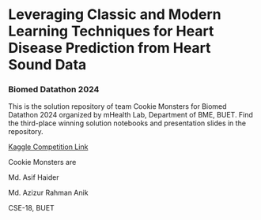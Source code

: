 # Leveraging Classic and Modern Learning Techniques for Heart Disease Prediction from Heart Sound Data
### Biomed Datathon 2024

This is the solution repository of team Cookie Monsters for Biomed Datathon 2024 organized by mHealth Lab, Department of BME, BUET. Find the third-place winning solution notebooks and presentation slides in the repository. 

[Kaggle Competition Link](https://www.kaggle.com/competitions/biomed-datathon-bmefest2/overview)

Cookie Monsters are

Md. Asif Haider 

Md. Azizur Rahman Anik

CSE-18, BUET
